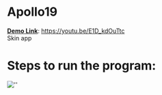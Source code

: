 # Apollo19
<b><u>Demo Link</u></b>: https://youtu.be/E1D_kdOuTtc <br>
Skin app

# Steps to run the program:

![''](https://github.com/Sharan-Babu/agbihack/blob/master/carbon%20(2).png)
